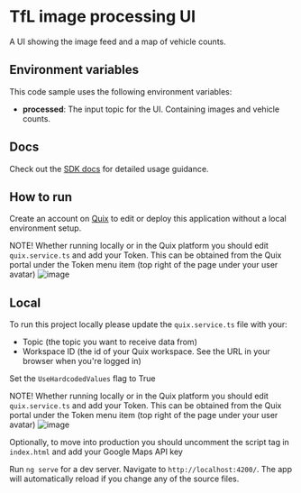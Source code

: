 # TfL image processing UI

A UI showing the image feed and a map of vehicle counts.

## Environment variables

This code sample uses the following environment variables:

- **processed**: The input topic for the UI. Containing images and vehicle counts.

## Docs

Check out the [SDK docs](https://docs.quix.io/sdk/introduction/) for detailed usage guidance.

## How to run

Create an account on [Quix](https://portal.platform.quix.ai/self-sign-up?xlink=github) to edit or deploy this application without a local environment setup.

NOTE! Whether running locally or in the Quix platform you should edit `quix.service.ts` and add your Token.
This can be obtained from the Quix portal under the Token menu item (top right of the page under your user avatar)
![image](/src/assets/images/small-menu.png)

## Local

To run this project locally please update the `quix.service.ts` file with your:
 - Topic (the topic you want to receive data from)
 - Workspace ID (the id of your Quix workspace. See the URL in your browser when you're logged in)

Set the `UseHardcodedValues` flag to True

NOTE! Whether running locally or in the Quix platform you should edit `quix.service.ts` and add your Token.
This can be obtained from the Quix portal under the Token menu item (top right of the page under your user avatar)
![image](/src/assets/images/small-menu.png)

Optionally, to move into production you should uncomment the script tag in `index.html` and add your Google Maps API key   

Run `ng serve` for a dev server. Navigate to `http://localhost:4200/`. The app will automatically reload if you change any of the source files.